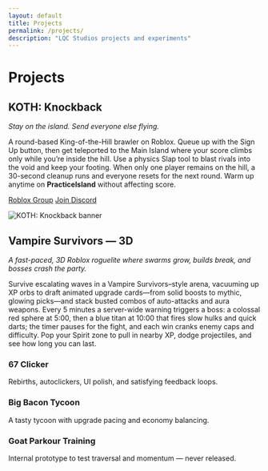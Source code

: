 ```yaml
---
layout: default
title: Projects
permalink: /projects/
description: "LQC Studios projects and experiments"
---
```


# Projects

<!-- Featured: KOTH with image -->
<section class="featured reveal">
  <div>
    <h2>KOTH: Knockback</h2>
    <p class="muted"><em>Stay on the island. Send everyone else flying.</em></p>
    <p class="muted">
      A round-based King-of-the-Hill brawler on Roblox. Queue up with the Sign Up button, then get
      teleported to the Main Island where your score climbs only while you’re inside the hill. Use a
      physics Slap tool to blast rivals into the void and keep your footing. When only one player
      remains on the hill, a 30-second cleanup runs and everyone resets for the next round. Warm up
      anytime on <strong>PracticeIsland</strong> without affecting score.
    </p>
    <p>
      <a class="btn btn--solid" href="https://www.roblox.com/share/g/5641441" target="_blank" rel="noopener">Roblox Group</a>
      <a class="btn btn--ghost" href="https://discord.gg/eFWCcxUbE7" target="_blank" rel="noopener">Join Discord</a>
    </p>
  </div>
  <div class="media">
    <!-- Your 512×336 image goes here -->
    <img src="{{ "/assets/img/koth-banner.png" | relative_url }}" alt="KOTH: Knockback banner" loading="lazy" />
  </div>
</section>

<div class="hr"></div>

<!-- Secondary flagship: Survivors (NO media block) -->
<section class="featured reveal featured--single">
  <div>
    <h2>Vampire Survivors — 3D</h2>
    <p class="muted"><em>A fast-paced, 3D Roblox roguelite where swarms grow, builds break, and bosses crash the party.</em></p>
    <p class="muted">
      Survive escalating waves in a Vampire Survivors–style arena, vacuuming up XP orbs to draft animated upgrade cards—from solid boosts to mythic, glowing picks—and stack busted combos of auto-attacks and aura weapons. Every 5 minutes a server-wide warning triggers a boss: a colossal red sphere at 5:00, then a blue titan at 10:00 that fires slow hulks and quick darts; the timer pauses for the fight, and each win cranks enemy caps and difficulty. Pop your Spirit zone to pull in nearby XP, dodge projectiles, and see how long you can last.
    </p>
  </div>
</section>

<div class="hr"></div>

<div class="grid">
  <article class="card reveal">
    <h3>67 Clicker</h3>
    <p class="muted">Rebirths, autoclickers, UI polish, and satisfying feedback loops.</p>
  </article>
  <article class="card reveal">
    <h3>Big Bacon Tycoon</h3>
    <p class="muted">A tasty tycoon with upgrade pacing and economy balancing.</p>
  </article>
  <article class="card reveal">
    <h3>Goat Parkour Training</h3>
    <p class="muted">Internal prototype to test traversal and momentum — never released.</p>
  </article>
</div>
